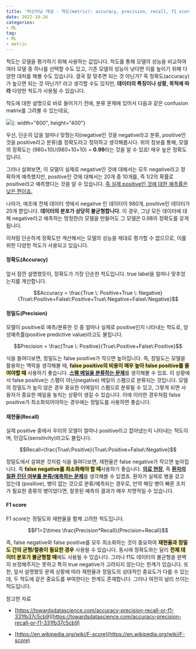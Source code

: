 ```yaml
---
title: '머신러닝 개념 - 척도(metric): accuracy, precision, recall, f1 score'
date: 2022-10-26
categories:
- ML
tag:
- ML
- metric
---
```


척도는 모델을 평가하기 위해 사용하는 값입니다. 척도를 통해 모델의 성능을 비교하여 여러 모델 중 하나를 선택할 수도 있고, 기존 모델의 성능이 낮다면 이를 높이기 위해 다양한 대처를 해볼 수도 있습니다. 결국 잘 맞추면 되는 것 아닌가? 즉 정확도(accuracy)가 높으면 되는 것 아닌가? 라고 생각할 수도 있지만, **데이터의 특징이나 상황, 목적에 따라** 다양한 척도가 사용될 수 있습니다.

척도에 대한 설명으로 바로 들어가기 전에, 분류 문제에 있어서 다음과 같은 confusion matrix를 그려볼 수 있는데요,

![](../../assets/images/ml_metric_confusion.png){: width="600", height="400"}


우선, 단순히 답을 얼마나 맞췄는지(negative인 것을 negative라고 분류, positive인 것을 positive라고 분류)를 정확도라고 정의하고 생각해봅시다. 위의 정보를 통해, 모델의 정확도는 (980+10)/(980+10+10) = **0.99**라는 것을 알 수 있죠! 매우 높은 정확도입니다.

그러나 살펴보면, 이 모델이 실제로 negative인 것에 대해서는 모두 negative라고 정확하게 예측했지만, positive인 것에 대해서는 20개 중 10개를, 즉 1/2의 확률로 positive라고 예측했다는 것을 알 수 있습니다. <u>즉 실제 positive인 것에 대한 예측률은 낮은 편이죠.</u>

나아가, 애초에 전체 데이터 셋에서 negative 인 데이터이 980개, positive인 데이터가 20개 뿐입니다. **데이터의 분포가 상당히 불균형합니다.** 이 경우, 그냥 모든 데이터에 대해 negative라고 예측하는 멍청한(!) 모델을 만들어도 그 모델은 0.98의 정확도를 갖게 됩니다. 

이처럼 단순하게 정확도만 계산해서는 모델의 성능을 제대로 평가할 수 없으므로, 이를 위한 다양한 척도가 사용되고 있습니다.

#### 정확도(Accuracy)

앞서 잠깐 설명했듯이, 정확도가 가장 단순한 척도입니다. true label을 얼마나 맞추었는지를 계산합니다.

$$Accuracy = \frac{True \: Positive+True \: Negative}{True\:Positive+False\:Positive+True\:Negative+False\:Negative}$$

#### 정밀도(Precision)

모델이 positive로 예측/분류한 것 중 얼마나 실제로 positive인지 나타내는 척도로, 양성예측률(positive predictive value)라고도 불립니다.

$$Precision = \frac{True \: Positive}{True\:Positive+False\:Positive}$$

식을 들여다보면, 정밀도는 false positive가 작으면 높아집니다. 즉, 정밀도는 모델을 활용하는 맥락을 생각해볼 때, <strong><span style="background-color: #fff5b1">false positive의 비용이 매우 높아 false positive를 줄여야할 때</span></strong> 사용하기 좋습니다. <u><strong>스팸 메일을 분류하는 문제</strong></u>를 생각해볼 수 있죠. 이 상황에서 false positive는 스팸이 아닌(negative) 메일이 스팸으로 분류되는 것입니다. 모델의 정밀도가 높지 않은 경우 중요한 이메일이 스팸으로 분류될 수 있고, 그렇게 되면 사용자가 중요한 메일을 놓치는 상황이 생길 수 있습니다. 이에 이러한 경우처럼 false positive가 최소화되어야하는 경우에는 정밀도를 사용하면 좋습니다.

#### 재현율(Recall)

실제 positive 중에서 우리의 모델이 얼마나 positive라고 잡아냈는지 나타내는 척도이며, 민감도(sensitivity)라고도 불립니다.

$$Recall=\frac{True\:Positive}{True\:Positive+False\:Negative}$$

정밀도에서 살펴본 것처럼 식을 들여다보면, 재현율은 false negative가 작으면 높아집니다. 즉 <strong><span style="background-color: #fff5b1">false negative를 최소화해야 할 때</span></strong>사용하기 좋습니다. <u><strong>의료 현장</strong></u>, 즉 <u><strong>환자의 질환 진단 여부를 분류/예측하는 문제</u></strong>를 생각해볼 수 있겠죠. 환자가 실제로 병을 갖고 있는데 (positive), 병이 없는 것으로 분류/예측되는 경우로, 만약 해당 병이 빠른 조치가 필요한 종류의 병이었다면, 잘못된 예측의 결과가 매우 치명적일 수 있습니다. 

#### F1 score

F1 score는 정밀도와 재현율을 함께 고려한 척도입니다.

$$F1=2\times \frac{Precision*Recall}{Precision+Recall}$$

즉, false negative와 false positive를 모두 최소화하는 것이 중요하여 <strong><span style="background-color: #fff5b1">재현율과 정밀도 간의 균형/절충이 필요한 경우</span></strong> 사용될 수 있습니다. 동시에 정확도와는 달리 <strong><span style="background-color: #fff5b1">전체 데이터 분포가 불균형할 때</span></strong>에도 사용될 수 있습니다. 그러나 f1도 데이터의 불균형을 완벽히 보정해주지는 못하고 특히 true negative가 고려되지 않는다는 한계가 있습니다. 또한, 앞서 설명했듯 문제 상황에 따라 재현율과 정밀도의 상대적인 중요도가 다를 수 있는데, 두 척도에 같은 중요도를 부여한다는 한계도 존재합니다. 그러나 여전히 널리 쓰이는 척도입니다.

참고한 자료

- [https://towardsdatascience.com/accuracy-precision-recall-or-f1-331fb37c5cb9](https://towardsdatascience.com/accuracy-precision-recall-or-f1-331fb37c5cb9)

- [https://en.wikipedia.org/wiki/F-score](https://en.wikipedia.org/wiki/F-score)

